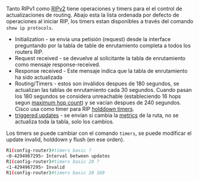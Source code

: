 Tanto RIPv1 como [RIPv2](RIPv2.md)  tiene operaciones y timers para el el control de actualizaciones de routing. Abajo esta la lista ordenada por defecto de operaciones al iniciar RIP, los timers estan disponibles a través del comando `show ip protocols`.
- Initialization - se envia una petisión (request) desde la interface preguntando por la tabla de table de enrutamiento completa a todos los routers RIP. 
- Request received - se devuelve al solicitante la tabla de enrutamiento como mensaje response-received. 
- Response received - Este mensaje indica que la tabla de enrutamiento ha sido actualizada
- Routing/Timers - estos son inválidos despues de 180 segundos, se actualizan las tablas de enrutamiento cada 30 segundos. Cuando pasan los 180 segundos se considera unreachable (estableciendo 16 hops segun [maximum hop count](maximum%20hop%20count.md)) y se vacian despues de 240 segundos. Cisco usa como timer para RIP [holddown timers](holddown%20timers.md). 
- [triggered updates](triggered%20updates.md) - se envían si cambia la [metrics](metrics.md) de la ruta, no se actualiza toda la tabla, solo los cambios. 

Los timers se puede cambiar con el comando `timers`, se puede modificar el update invalid, holddown y flush (en ese orden).

``` bash
R1(config-router)#timers basic ?
<0-4294967295> Interval between updates
R1(config-router)#timers basic 20 ?
<1-4294967295> Invalid
R1(config-router)#timers basic 20 160
```